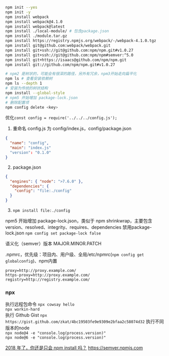 ```bash
npm init --yes
npm init -y
npm install webpack
npm install webpack@4.1.0
npm install webpack@latest
npm install ./local-module/ # 包含package.json
npm install ./module.tar.gz
npm install https://registry.npmjs.org/webpack/-/webpack-4.1.0.tgz
npm install git@github.com:webpack/webpack.git
npm install git+ssh://git@github.com:npm/npm.git#v1.0.27
npm install git+ssh://git@github.com:npm/npm#semver:^5.0
npm install git+https://isaacs@github.com/npm/npm.git
npm install git://github.com/npm/npm.git#v1.0.27

# npm2 是树状的，可能会有很深的路径，另外有冗余，npm3开始走向扁平化
npm ls # 查看安装依赖树
npm ls --depth 1
# 安装为传统的树状结构
npm install --global-style
# npm5 开始增加 package-lock.json
# 删除配置项
npm config delete <key>
```

优化`const config = require('../../../config.js');`
1. 重命名 config.js 为 config/index.js，config/package.json
```json
{
  "name": "config",
  "main": "index.js"
  "version": "0.1.0"
}
```
2. package.json
```json
{
  "engines": { "node": ">7.6.0" },
  "dependencies": {
    "config": "file:./config"
  }
}
```
3. `npm install file:./config`

npm5 开始增加 package-lock.json，类似于 npm shrinkwrap，主要包含 version、resolved、integrity、requires、dependencies
禁用package-lock.json  `npm config set package-lock false`

语义化（semver）版本 MAJOR.MINOR.PATCH


.npmrc，优先级：项目内、用户级、全局/etc/npmrc(`npm config get globalconfig`)、npm内置
```
proxy=http://proxy.example.com/
https-proxy=http://proxy.example.com/
registry=http://registry.example.com/
```

### npx
执行远程包命令 `npx cowsay hello`  
`npx workin-hard`  
执行 Github Gist `npx https://gist.github.com/zkat/4bc19503fe9e9309e2bfaa2c58074d32`
执行不同版本的node  
`npx node@4 -e "console.log(process.version)"`  
`npx node@6 -e "console.log(process.version)"` 


[2018 年了，你还是只会 npm install 吗？](https://mp.weixin.qq.com/s?timestamp=1522372368&src=3&ver=1&signature=I3hkAU8fpe1TOuZPip9iZiLDu1qMcWJGcKXWyx0hzsV7JaYGiPnr0if2e0FgKSIkvohGUkOsQt-pkQdc0tRFX7VDZ2s67htJfn8dTajydbLkqsjOcNRUkRO2PZ*YNsyJjVLygEcQz9x6PczoGmp92oB4vLXtNHhLXbq6vsWSfjg=)
https://semver.npmjs.com
